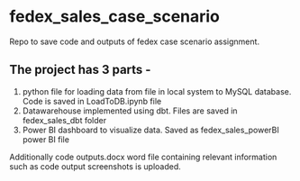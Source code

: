 # fedex_sales_case_scenario
Repo to save code and outputs of fedex case scenario assignment.

## The project has 3 parts - 
1. python file for loading data from file in local system to MySQL database. Code is saved in LoadToDB.ipynb file
2. Datawarehouse implemented using dbt. Files are saved in fedex_sales_dbt folder
3. Power BI dashboard to visualize data. Saved as fedex_sales_powerBI power BI file

Additionally code outputs.docx word file containing relevant information such as code output screenshots is uploaded.


